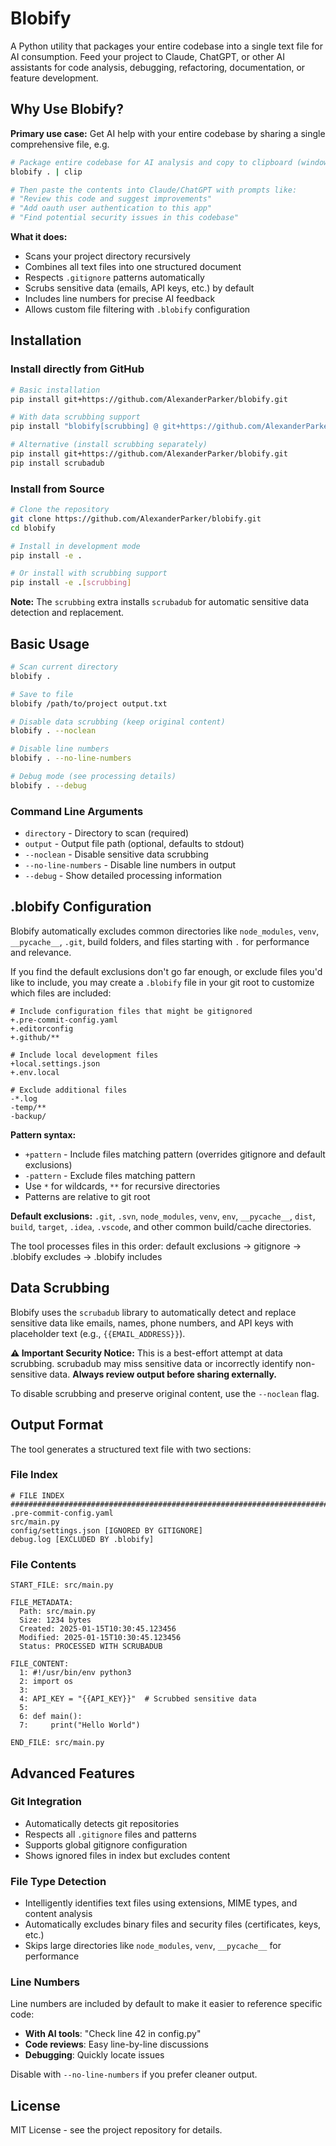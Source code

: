 # Blobify

A Python utility that packages your entire codebase into a single text file for AI consumption. Feed your project to Claude, ChatGPT, or other AI assistants for code analysis, debugging, refactoring, documentation, or feature development.

## Why Use Blobify?

**Primary use case:** Get AI help with your entire codebase by sharing a single comprehensive file, e.g.

```bash
# Package entire codebase for AI analysis and copy to clipboard (windows)
blobify . | clip

# Then paste the contents into Claude/ChatGPT with prompts like:
# "Review this code and suggest improvements"
# "Add oauth user authentication to this app"
# "Find potential security issues in this codebase"
```

**What it does:**

- Scans your project directory recursively
- Combines all text files into one structured document
- Respects `.gitignore` patterns automatically
- Scrubs sensitive data (emails, API keys, etc.) by default
- Includes line numbers for precise AI feedback
- Allows custom file filtering with `.blobify` configuration

## Installation

### Install directly from GitHub

```bash
# Basic installation
pip install git+https://github.com/AlexanderParker/blobify.git

# With data scrubbing support
pip install "blobify[scrubbing] @ git+https://github.com/AlexanderParker/blobify.git"

# Alternative (install scrubbing separately)
pip install git+https://github.com/AlexanderParker/blobify.git
pip install scrubadub
```

### Install from Source

```bash
# Clone the repository
git clone https://github.com/AlexanderParker/blobify.git
cd blobify

# Install in development mode
pip install -e .

# Or install with scrubbing support
pip install -e .[scrubbing]
```

**Note:** The `scrubbing` extra installs `scrubadub` for automatic sensitive data detection and replacement.

## Basic Usage

```bash
# Scan current directory
blobify .

# Save to file
blobify /path/to/project output.txt

# Disable data scrubbing (keep original content)
blobify . --noclean

# Disable line numbers
blobify . --no-line-numbers

# Debug mode (see processing details)
blobify . --debug
```

### Command Line Arguments

- `directory` - Directory to scan (required)
- `output` - Output file path (optional, defaults to stdout)
- `--noclean` - Disable sensitive data scrubbing
- `--no-line-numbers` - Disable line numbers in output
- `--debug` - Show detailed processing information

## .blobify Configuration

Blobify automatically excludes common directories like `node_modules`, `venv`, `__pycache__`, `.git`, build folders, and files starting with `.` for performance and relevance.

If you find the default exclusions don't go far enough, or exclude files you'd like to include, you may create a `.blobify` file in your git root to customize which files are included:

```
# Include configuration files that might be gitignored
+.pre-commit-config.yaml
+.editorconfig
+.github/**

# Include local development files
+local.settings.json
+.env.local

# Exclude additional files
-*.log
-temp/**
-backup/
```

**Pattern syntax:**

- `+pattern` - Include files matching pattern (overrides gitignore and default exclusions)
- `-pattern` - Exclude files matching pattern
- Use `*` for wildcards, `**` for recursive directories
- Patterns are relative to git root

**Default exclusions:** `.git`, `.svn`, `node_modules`, `venv`, `env`, `__pycache__`, `dist`, `build`, `target`, `.idea`, `.vscode`, and other common build/cache directories.

The tool processes files in this order: default exclusions → gitignore → .blobify excludes → .blobify includes

## Data Scrubbing

Blobify uses the `scrubadub` library to automatically detect and replace sensitive data like emails, names, phone numbers, and API keys with placeholder text (e.g., `{{EMAIL_ADDRESS}}`).

**⚠️ Important Security Notice:**
This is a best-effort attempt at data scrubbing. scrubadub may miss sensitive data or incorrectly identify non-sensitive data. **Always review output before sharing externally.**

To disable scrubbing and preserve original content, use the `--noclean` flag.

## Output Format

The tool generates a structured text file with two sections:

### File Index

```
# FILE INDEX
################################################################################
.pre-commit-config.yaml
src/main.py
config/settings.json [IGNORED BY GITIGNORE]
debug.log [EXCLUDED BY .blobify]
```

### File Contents

```
START_FILE: src/main.py

FILE_METADATA:
  Path: src/main.py
  Size: 1234 bytes
  Created: 2025-01-15T10:30:45.123456
  Modified: 2025-01-15T10:30:45.123456
  Status: PROCESSED WITH SCRUBADUB

FILE_CONTENT:
  1: #!/usr/bin/env python3
  2: import os
  3:
  4: API_KEY = "{{API_KEY}}"  # Scrubbed sensitive data
  5:
  6: def main():
  7:     print("Hello World")

END_FILE: src/main.py
```

## Advanced Features

### Git Integration

- Automatically detects git repositories
- Respects all `.gitignore` files and patterns
- Supports global gitignore configuration
- Shows ignored files in index but excludes content

### File Type Detection

- Intelligently identifies text files using extensions, MIME types, and content analysis
- Automatically excludes binary files and security files (certificates, keys, etc.)
- Skips large directories like `node_modules`, `venv`, `__pycache__` for performance

### Line Numbers

Line numbers are included by default to make it easier to reference specific code:

- **With AI tools**: "Check line 42 in config.py"
- **Code reviews**: Easy line-by-line discussions
- **Debugging**: Quickly locate issues

Disable with `--no-line-numbers` if you prefer cleaner output.

## License

MIT License - see the project repository for details.
